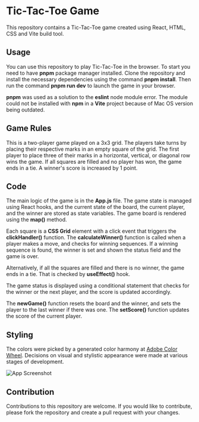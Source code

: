 # Tic-Tac-Toe Game

This repository contains a Tic-Tac-Toe game created using React, HTML, CSS and Vite build tool.

## Usage

You can use this repository to play Tic-Tac-Toe in the browser. To start you need to have **pnpm** package manager installed. Clone the repository and install the necessary dependencies using the command **pnpm install**. Then run the command **pnpm run dev** to launch the game in your browser.

**pnpm** was used as a solution to the **eslint** node module error. The module could not be installed with **npm** in a **Vite** project because of Mac OS version being outdated.

## Game Rules

This is a two-player game played on a 3x3 grid. The players take turns by placing their respective marks in an empty square of the grid. The first player to place three of their marks in a horizontal, vertical, or diagonal row wins the game. If all squares are filled and no player has won, the game ends in a tie. A winner's score is increased by 1 point.

## Code

The main logic of the game is in the **App.js** file. The game state is managed using React hooks, and the current state of the board, the current player, and the winner are stored as state variables. The game board is rendered using the **map()** method.

Each square is a **CSS Grid** element with a click event that triggers the **clickHandler()** function. The **calculateWinner()** function is called when a player makes a move, and checks for winning sequences. If a winning sequence is found, the winner is set and shown the status field and the game is over.

Alternatively, if all the squares are filled and there is no winner, the game ends in a tie. That is checked by **useEffect()** hook.

The game status is displayed using a conditional statement that checks for the winner or the next player, and the score is updated accordingly.

The **newGame()** function resets the board and the winner, and sets the player to the last winner if there was one. The **setScore()** function updates the score of the current player.

## Styling

The colors were picked by a generated color harmony at [Adobe Color Wheel](https://color.adobe.com/create/color-wheel). Decisions on visual and stylistic appearance were made at various stages of development.

![App Screenshot](./tic-tac-toe-screentshot.png)

## Contribution

Contributions to this repository are welcome. If you would like to contribute, please fork the repository and create a pull request with your changes.
